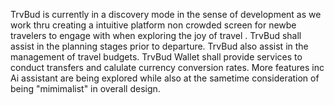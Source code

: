 TrvBud is currently in a discovery mode in the sense of development as we work thru creating a intuitive platform non crowded screen for newbe travelers to engage with when exploring the joy of travel .
TrvBud shall assist in the planning stages prior to departure.
TrvBud also assist in the management of travel budgets.
TrvBud Wallet shall provide services to conduct transfers and calulate currency conversion rates. 
More features inc Ai assistant are being explored while also at the sametime consideration of being "mimimalist" in overall design.
